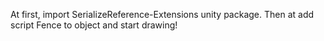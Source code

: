 At first, import SerializeReference-Extensions unity package.
Then at add script Fence to object and start drawing!